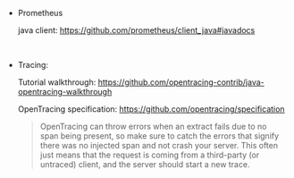- Prometheus

  java client: https://github.com/prometheus/client_java#javadocs

  ​

- Tracing:

  Tutorial walkthrough: https://github.com/opentracing-contrib/java-opentracing-walkthrough

  OpenTracing specification: https://github.com/opentracing/specification

  > OpenTracing can throw errors when an extract fails due to no span being present, so make sure to catch the errors that signify there was no injected span and not crash your server. This often just means that the request is coming from a third-party (or untraced) client, and the server should start a new trace.

  ​

  ​


